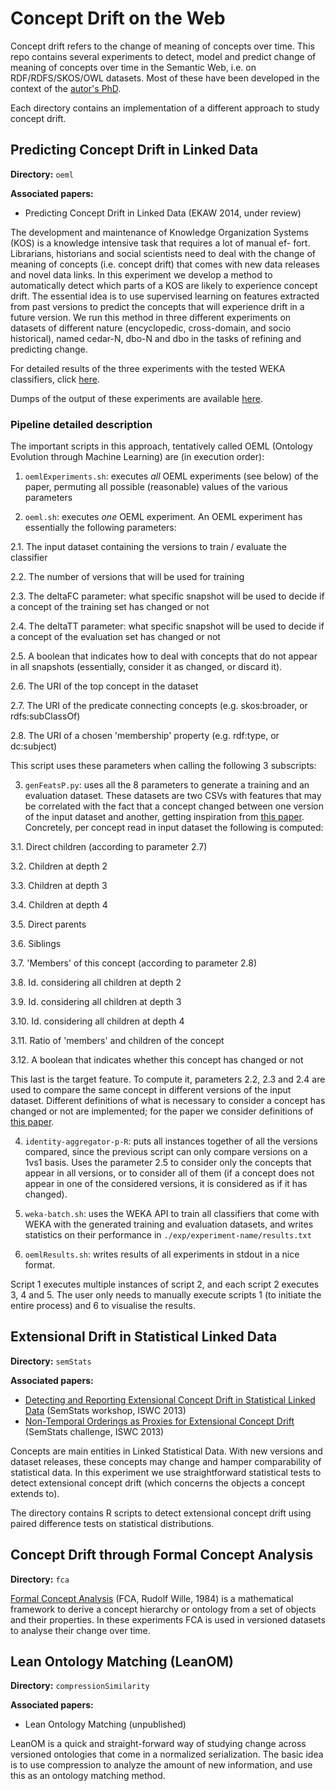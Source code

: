 Concept Drift on the Web
========================

Concept drift refers to the change of meaning of concepts over
time. This repo contains several experiments to detect, model and
predict change of meaning of concepts over time in the Semantic Web,
i.e. on RDF/RDFS/SKOS/OWL datasets. Most of these have been developed
in the context of the <a href='http://www.albertmeronyo.org/'
target='_blank'>autor's PhD</a>. 

Each directory contains an implementation of a different approach to
study concept drift.

## Predicting Concept Drift in Linked Data

**Directory:** `oeml`

**Associated papers:**

- Predicting Concept Drift in Linked Data (EKAW 2014, under review)

The development and maintenance of Knowledge Organization Systems
(KOS) is a knowledge intensive task that requires a lot of manual ef-
fort. Librarians, historians and social scientists need to deal with
the change of meaning of concepts (i.e. concept drift) that comes with
new data releases and novel data links. In this experiment we develop
a method to automatically detect which parts of a KOS are likely to
experience concept drift. The essential idea is to use supervised
learning on features extracted from past versions to predict the
concepts that will experience drift in a future version. We run this
method in three different experiments on datasets of different nature
(encyclopedic, cross-domain, and socio historical), named cedar-N,
dbo-N and dbo in the tasks of refining and predicting change.

For detailed results of the three experiments with the tested WEKA
classifiers, click <a
href='https://docs.google.com/spreadsheets/d/1eiqr1t5jiJQLEXFMN5-dheyurA2jpslP2WMWBIwH0O0/pubhtml'
target='_blank'>here</a>.

Dumps of the output of these experiments are available <a
href='https://github.com/albertmeronyo/ConceptDrift/tree/master/oeml/exp'
target='_blank'>here</a>.

### Pipeline detailed description

The important scripts in this approach, tentatively called OEML
(Ontology Evolution through Machine Learning) are (in execution
order):

1. `oemlExperiments.sh`: executes *all* OEML experiments (see below) of
the paper, permuting all possible (reasonable) values of the various
parameters

2. `oeml.sh`: executes *one* OEML experiment. An OEML experiment has
essentially the following parameters:

  2.1. The input dataset containing the versions to train / evaluate
 the classifier

  2.2. The number of versions that will be used for training

  2.3. The deltaFC parameter: what specific snapshot will be used to
decide if a concept of the training set has changed or not

  2.4. The deltaTT parameter: what specific snapshot will be used to
decide if a concept of the evaluation set has changed or not

  2.5. A boolean that indicates how to deal with concepts that do not
appear in all snapshots (essentially, consider it as changed, or
discard it).

  2.6. The URI of the top concept in the dataset 

  2.7. The URI of the predicate connecting concepts
(e.g. skos:broader, or rdfs:subClassOf)

  2.8. The URI of a chosen 'membership' property (e.g. rdf:type, or
dc:subject)

  This script uses these parameters when calling the following 3
subscripts:

3. `genFeatsP.py`: uses all the 8 parameters to generate a training
and an evaluation dataset. These datasets are two CSVs with features
that may be correlated with the fact that a concept changed between
one version of the input dataset and another, getting inspiration from
<a
href='http://www.ploscompbiol.org/article/info%3Adoi%2F10.1371%2Fjournal.pcbi.1002630'
target='_blank'>this paper</a>. Concretely, per concept read in input
dataset the following is computed:

  3.1. Direct children (according to parameter 2.7)

  3.2. Children at depth 2

  3.3. Children at depth 3

  3.4. Children at depth 4

  3.5. Direct parents

  3.6. Siblings

  3.7. 'Members' of this concept (according to parameter 2.8)

  3.8. Id. considering all children at depth 2

  3.9. Id. considering all children at depth 3

  3.10. Id. considering all children at depth 4

  3.11. Ratio of 'members' and children of the concept

  3.12. A boolean that indicates whether this concept has changed or not

  This last is the target feature. To compute it, parameters 2.2, 2.3
and 2.4 are used to compare the same concept in different versions of
the input dataset. Different definitions of what is necessary to
consider a concept has changed or not are implemented; for the paper
we consider definitions of <a
href='http://link.springer.com/chapter/10.1007%2F978-3-642-16438-5_17#page-1'
target='_blank'>this paper</a>.

4. `identity-aggregator-p-R`: puts all instances together of all the
versions compared, since the previous script can only compare versions
on a 1vs1 basis. Uses the parameter 2.5 to consider only the concepts
that appear in all versions, or to consider all of them (if a concept
does not appear in one of the considered versions, it is considered as
if it has changed).

5. `weka-batch.sh`: uses the WEKA API to train all classifiers that
come with WEKA with the generated training and evaluation datasets,
and writes statistics on their performance in
`./exp/experiment-name/results.txt`

6. `oemlResults.sh`: writes results of all experiments in stdout in a
nice format.

Script 1 executes multiple instances of script 2, and each script 2
executes 3, 4 and 5. The user only needs to manually execute scripts 1
(to initiate the entire process) and 6 to visualise the results.

## Extensional Drift in Statistical Linked Data

**Directory:** `semStats` 

**Associated papers:**

- <a
href='http://www.albertmeronyo.org/wp-content/uploads/2013/08/semstats2013_submission_7-1.pdf'
target='_blank'>Detecting and Reporting Extensional Concept Drift in
Statistical Linked Data</a> (SemStats workshop, ISWC 2013)
- <a
href='http://www.albertmeronyo.org/wp-content/uploads/2013/09/semstats2013_submission_15.pdf
' target='_blank'>Non-Temporal Orderings as Proxies for Extensional
Concept Drift</a> (SemStats challenge, ISWC 2013)

Concepts are main entities in Linked Statistical Data. With new
versions and dataset releases, these concepts may change and hamper
comparability of statistical data. In this experiment we use
straightforward statistical tests to detect extensional concept drift
(which concerns the objects a concept extends to).

The directory contains R scripts to detect extensional concept drift
using paired difference tests on statistical distributions.

## Concept Drift through Formal Concept Analysis

**Directory:** `fca`

<a href='http://en.wikipedia.org/wiki/Formal_concept_analysis'
target='_blank'>Formal Concept Analysis</a> (FCA, Rudolf Wille, 1984)
is a mathematical framework to derive a concept hierarchy or ontology
from a set of objects and their properties. In these experiments FCA
is used in versioned datasets to analyse their change over time.

## Lean Ontology Matching (LeanOM)

**Directory:** `compressionSimilarity`

**Associated papers:**

- Lean Ontology Matching (unpublished)

LeanOM is a quick and straight-forward way of studying change across
versioned ontologies that come in a normalized serialization. The
basic idea is to use compression to analyze the amount of new
information, and use this as an ontology matching method.
